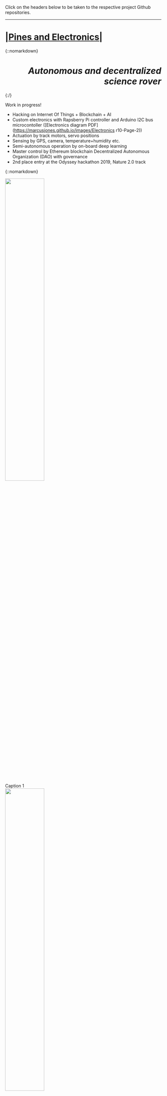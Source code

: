 Click on the headers below to be taken to the respective project Github repositories.

___

# [|Pines and Electronics|](https://github.com/pines-and-electronics)

{::nomarkdown}

<h1 style="text-align: right;"> <em>Autonomous and decentralized science rover</em> </h1>

{:/}

Work in progress! 

- Hacking on Internet Of Things + Blockchain + AI
- Custom electronics with Rapsberry Pi controller and Arduino I2C bus microcontoller ([Electronics diagram PDF](https://marcusjones.github.io/images/Electronics r10-Page-2))
- Actuation by track motors, servo positions
- Sensing by GPS, camera, temperature+humidity etc.
- Semi-autonomous operation by on-board deep learning
- Master control by Ethereum blockchain Decentralized Autonomous Organization (DAO) with governance
- 2nd place entry at the Odyssey hackathon 2019, Nature 2.0 track



{::nomarkdown}

<div id="images">
        <img src="https://marcusjones.github.io/images/pines-rover-electronics.jpg" width = 50%>
        <div class="caption">Caption 1</div>
        <img src="https://marcusjones.github.io/images/pines-rover.jpg" width = 50%> 
        <div class="caption">Caption 2</div>
</div>





<p style="text-align: middle;">
    <img src="https://marcusjones.github.io/images/pines-rover-electronics.jpg" width = 50%>
    <img src="https://marcusjones.github.io/images/pines-rover.jpg" width = 50%>
</p>



{:/}

------

# [|Mule AI|](https://github.com/MarcusJones/muleAI)

{::nomarkdown}
<h1 style="text-align: right;"> <em>Autonomous racing platform</em> </h1>

{:/}


-   Custom modular robotics code inspired by the [Donkey Car](https://www.donkeycar.com/) project
-   Hardware stack including Raspberry Pi controlled RC car
-   Experimentation with transfer learning and live race-conditions
-   Software stack including on-board tensorflow vision controlled steering
-   Sensor fusion with camera, ultra-sound, etc. 
-   Optimization of techniques for race performance, 20Hz drive loop

{::nomarkdown}
<p style="text-align: right;">
    <img src="https://marcusjones.github.io/images/BuiltUpChassis_SMALL.jpg" width = 60%>
</p>
{:/}



------

# [|Mantaray JupyterHub|](https://github.com/MarcusJones/EnergyParser) 

{::nomarkdown}

<h1 style="text-align: right;"> <em>Productionized open Jupyter Notebooks</em> </h1>

{:/}

- Open source, built for Ocean Protocol Foundation
- Live at [datascience.oceanprotocol.com](https://datascience.oceanprotocol.com/)
- Python <> Jupyter Notebook development via the open [jupytext](https://github.com/mwouts/jupytext) project
- Publication of notebooks to server
- Custom docker images including the Ocean Protocol stack for data science users 
- Management of customer facing JupyterHub/Kubernetes cluster for 100+ users

{::nomarkdown}

<p style="text-align: right;">
<img src="https://marcusjones.github.io/images/Mantaray-Notebooks.png" width = 60%>
</p>

{:/}

___

# [|Jawfish data catalog and asset onboarding|](https://github.com/MarcusJones/EnergyParser) 

{::nomarkdown}

<h1 style="text-align: right;"> <em>Batch automated management of digital assets</em> </h1>

{:/}

- Open source, built for Ocean Protocol Foundation
- Pandas based base class for local catalogs in Excel format, or Google Sheets via OAuth
- Synchronization and management of asset files with i.e. AWS S3 
- Parsing and error reporting for metadata information
- Batch registration of large numbers of assets into Ocean Protocol marketplaces

{::nomarkdown}

<p style="text-align: right;">
    <img src="https://marcusjones.github.io/images/jawfish-dataseeding-catalog.png" width = 60%>
</p>

{:/}

------

# [Python|Plecos MetaData validator|](https://github.com/MarcusJones/EnergyParser) 

{::nomarkdown}

<h1 style="text-align: right;"> <em>MetaData JSON validator</em> </h1>

{:/}

- Open source, built for Ocean Protocol Foundation
- Wrapping the [jsonschema](https://pypi.org/project/jsonschema/) JSON schema validator
- Strict source of truth for all libraries dealing with MetaData in the Ocean network

------

# [|Energy Parser|](https://github.com/MarcusJones/EnergyParser) 

{::nomarkdown}
<h1 style="text-align: right;"> <em>Energy simulation data processing</em> </h1>
{:/}
-   TRNSYS and EnergyPlus input files \<\> XML
-   TRNSYS and EnergyPlus output \<\> 'Dataframe' and Matlab etc.
-   Formats (Similar to R dataframe object, with units)

___

# [|gamete|](https://github.com/MarcusJones/gamete)
{::nomarkdown}
<h1 style="text-align: right;"> <em>Evolutionary algorithms</em> </h1>
{:/}
-   Dynamic SQL database Schema generation and data population for efficient storage of evolutionary algorithm results (millions of individuals) using database ORM (Object Relationship Modeling)
-   Trnsys parameterization and parallel execution
-   Post-processing including generation of animated and static figures

___

# [|Revit Utils|](https://github.com/MarcusJones/RevitAPI) 
{::nomarkdown}
<h1 style="text-align: right;"> <em>Python API utilies and Wrapper</em> </h1>
{:/}
-   Data population using efficient database transactions
-   Automated checking, manipulation, extraction of database elements
-   [Documentation](https://htmlpreview.github.io/?https://github.com/MarcusJones/ExergyUtilities/blob/master/RevitUtilities/_build/html/index.html)

___

# [|ExergyUtilities|](https://github.com/MarcusJones/ExergyUtilities) 
{::nomarkdown}
<h1 style="text-align: right;"> <em>General utility library</em> </h1>
{:/}
-   SQL core and ORM wrapper
-   File IO, parallel execution
-   Excel API and CSV
